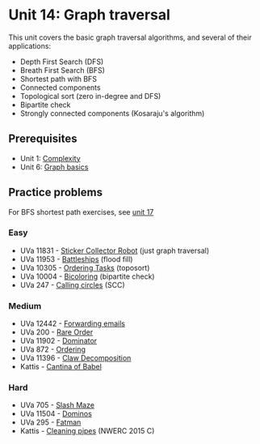 # Unit 14: Graph traversal
This unit covers the basic graph traversal algorithms, and several of their applications:
- Depth First Search (DFS)
- Breath First Search (BFS)
- Shortest path with BFS
- Connected components
- Topological sort (zero in-degree and DFS)
- Bipartite check
- Strongly connected components (Kosaraju's algorithm)

## Prerequisites
- Unit 1: [Complexity](../01-complexity)
- Unit 6: [Graph basics](../06-graph-basics)

## Practice problems
For BFS shortest path exercises, see [unit 17](../17-single-source-shortest-path)

### Easy
- UVa 11831 - [Sticker Collector Robot](http://uva.onlinejudge.org/external/118/11831.pdf) (just graph traversal)
- UVa 11953 - [Battleships](http://uva.onlinejudge.org/external/119/11953.pdf) (flood fill)
- UVa 10305 - [Ordering Tasks](https://uva.onlinejudge.org/external/103/10305.pdf) (toposort)
- UVa 10004 - [Bicoloring](http://uva.onlinejudge.org/external/100/10004.pdf) (bipartite check)
- UVa 247 - [Calling circles](http://uva.onlinejudge.org/external/2/247.pdf) (SCC)

### Medium
- UVa 12442 - [Forwarding emails](http://uva.onlinejudge.org/external/124/12442.pdf)
- UVa 200 - [Rare Order](http://uva.onlinejudge.org/external/2/200.pdf)
- UVa 11902 - [Dominator](http://uva.onlinejudge.org/external/119/11902.pdf)
- UVa 872 - [Ordering](http://uva.onlinejudge.org/external/8/872.pdf)
- UVa 11396 - [Claw Decomposition](http://uva.onlinejudge.org/external/113/11396.pdf)
- Kattis - [Cantina of Babel](https://open.kattis.com/problems/cantinaofbabel)

### Hard
- UVa 705 - [Slash Maze](https://uva.onlinejudge.org/external/7/705.pdf)
- UVa 11504 - [Dominos](http://uva.onlinejudge.org/external/115/11504.pdf)
- UVa 295 - [Fatman](https://uva.onlinejudge.org/external/2/295.pdf)
- Kattis - [Cleaning pipes](https://open.kattis.com/problems/cleaningpipes) (NWERC 2015 C)
